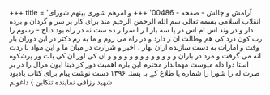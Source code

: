 +++
title = 'آرامش و چالش - صفحه - 00486'
+++
و امرهم شوری بینهم شورای انقلاب اسلامی بسمه تعالی سم الله الرحمن الرحيم مند برای کار بر سر و گردان و برده دار و در وند اس ام اس در یا سه بار ا ر ا سرا ر ده ست نه در راه بود دباخ - رسوم را رب کون درد کی هم وطالت ان ر دارد و در راه می روم و ما به رم دکتر در این دوران بار وقت و امارات به دست سازنده اران بهار ، اخیر و شرارت در میان ما و این مواد نا ردت انه می گرفت و مرد در باران و و و و و و و و و و و و و ان کی اور ان کی بات ور پرشکوه استا دوا دله مپوست مهماندار محترم این باره اهمیت دور کر دینا ابون مرال را در بر صرت له را شورا را شماره ہا طلاع کے بہ پستہ ۱۳۹۶ دست نوشت پیام برای کتاب یادبود شهید رزاقی نماینده تنکابن } داغونم
